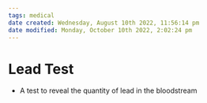 ```yaml
---
tags: medical
date created: Wednesday, August 10th 2022, 11:56:14 pm
date modified: Monday, October 10th 2022, 2:02:24 pm
---
```


# Lead Test
- A test to reveal the quantity of lead in the bloodstream



